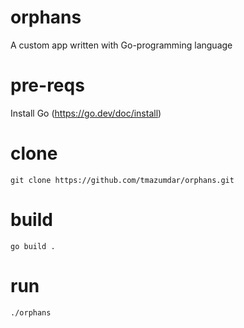 # orphans
A custom app written with Go-programming language

# pre-reqs
Install Go (https://go.dev/doc/install)

# clone
`git clone https://github.com/tmazumdar/orphans.git`

# build
`go build .`

# run
`./orphans`
